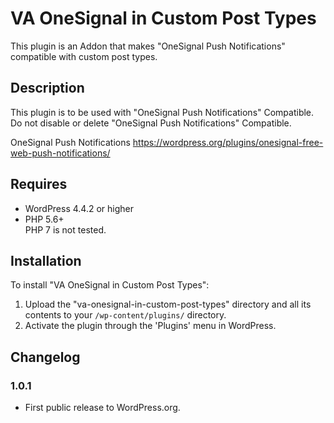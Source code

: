 VA OneSignal in Custom Post Types
==============================

This plugin is an Addon that makes "OneSignal Push Notifications" compatible with custom post types.

## Description

This plugin is to be used with "OneSignal Push Notifications" Compatible. Do not disable or delete "OneSignal Push Notifications" Compatible.

OneSignal Push Notifications
https://wordpress.org/plugins/onesignal-free-web-push-notifications/

## Requires
* WordPress 4.4.2 or higher
* PHP 5.6+  
PHP 7 is not tested.

## Installation

To install "VA OneSignal in Custom Post Types":

1. Upload the "va-onesignal-in-custom-post-types" directory and all its contents to your `/wp-content/plugins/` directory.
2. Activate the plugin through the 'Plugins' menu in WordPress.

## Changelog

### 1.0.1
* First public release to WordPress.org.
